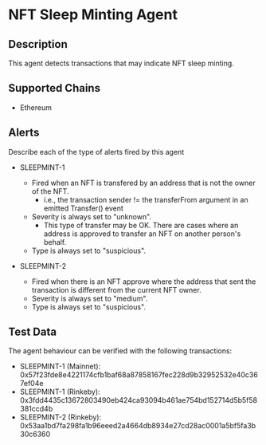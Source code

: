 # NFT Sleep Minting Agent

## Description

This agent detects transactions that may indicate NFT sleep minting.

## Supported Chains

- Ethereum

## Alerts

Describe each of the type of alerts fired by this agent

- SLEEPMINT-1
  - Fired when an NFT is transfered by an address that is not the owner of the NFT.
      - i.e., the transaction sender != the transferFrom argument in an emitted Transfer() event 
  - Severity is always set to "unknown". 
      - This type of transfer may be OK. There are cases where an address is approved to transfer an NFT on another person's behalf.
  - Type is always set to "suspicious".

- SLEEPMINT-2
  - Fired when there is an NFT approve where the address that sent the transaction is different from the current NFT owner.
  - Severity is always set to "medium".
  - Type is always set to "suspicious".

## Test Data

The agent behaviour can be verified with the following transactions:

- SLEEPMINT-1 (Mainnet): 0x57f23fde8e4221174cfb1baf68a87858167fec228d9b32952532e40c367ef04e
- SLEEPMINT-1 (Rinkeby): 0x3fdd4435c13672803490eb424ca93094b461ae754bd152714d5b5f58381ccd4b
- SLEEPMINT-2 (Rinkeby): 0x53aa1bd7fa298fa1b96eeed2a4664db8934e27cd28ac0001a5bf5fa3b30c6360
